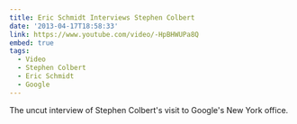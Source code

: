 ```yaml
---
title: Eric Schmidt Interviews Stephen Colbert
date: '2013-04-17T18:58:33'
link: https://www.youtube.com/video/-HpBHWUPa8Q
embed: true
tags:
  - Video
  - Stephen Colbert
  - Eric Schmidt
  - Google
---
```

The uncut interview of Stephen Colbert's visit to Google's New York office.
